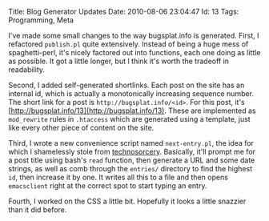 Title: Blog Generator Updates
Date:  2010-08-06 23:04:47
Id:    13
Tags:  Programming, Meta

I've made some small changes to the way bugsplat.info is generated. First, I refactored `publish.pl` quite extensively. Instead of being a huge mess of spaghetti-perl, it's nicely factored out into functions, each one doing as little as possible. It got a little longer, but I think it's worth the tradeoff in readability.

Second, I added self-generated shortlinks. Each post on the site has an internal id, which is actually a monotonically increasing sequence number. The short link for a post is `http://bugsplat.info/<id>`. For this post, it's [http://bugsplat.info/13](http://bugsplat.info/13). These are implemented as `mod_rewrite` rules in `.htaccess` which are generated using a template, just like every other piece of content on the site.

Third, I wrote a new convenience script named `next-entry.pl`, the idea for which I shamelessly stole from [technosorcery](http://technosorcery.net). Basically, it'll prompt me for a post title using bash's `read` function, then generate a URL and some date strings, as well as comb through the `entries/` directory to find the highest `id`, then increase it by one. It writes all this to a file and then opens `emacsclient` right at the correct spot to start typing an entry.

Fourth, I worked on the CSS a little bit. Hopefully it looks a little snazzier than it did before.

